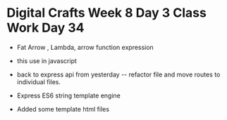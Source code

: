 # Digital Crafts Week 8 Day 3 Class Work Day 34

* Fat Arrow , Lambda, arrow function expression

* this use in javascript

* back to express api from yesterday
-- refactor file and move routes to individual files. </br>

* Express ES6 string template engine

* Added some template html files